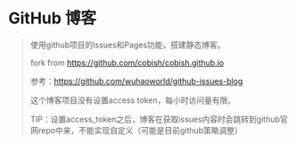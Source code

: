 # GitHub 博客

> 使用github项目的Issues和Pages功能，搭建静态博客。
>
>fork from https://github.com/cobish/cobish.github.io
>
> 参考：https://github.com/wuhaoworld/github-issues-blog
>
>这个博客项目没有设置access token，每小时访问量有限。
>
> TIP：设置access_token之后，博客在获取issues内容时会跳转到github官网repo中来，不能实现自定义（可能是目前github策略调整）
